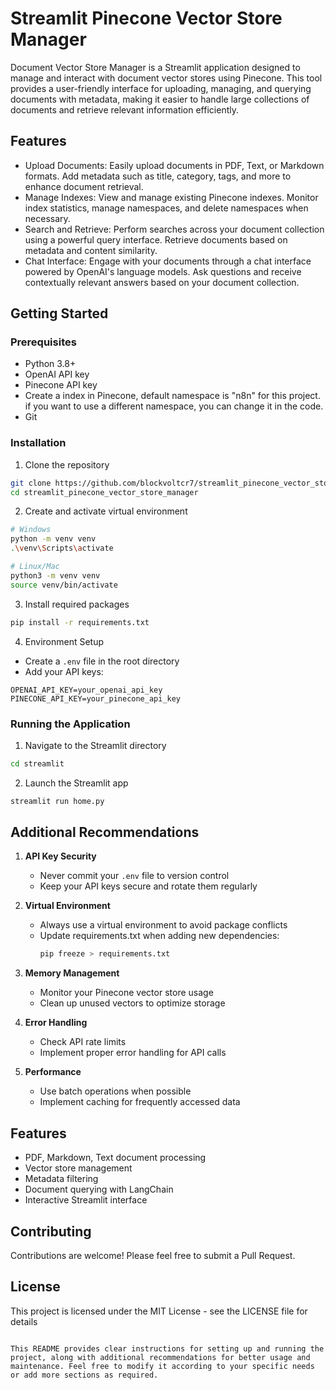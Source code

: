 # Streamlit Pinecone Vector Store Manager
Document Vector Store Manager is a Streamlit application designed to manage and interact with document vector stores using Pinecone. This tool provides a user-friendly interface for uploading, managing, and querying documents with metadata, making it easier to handle large collections of documents and retrieve relevant information efficiently.
## Features

- Upload Documents: Easily upload documents in PDF, Text, or Markdown formats. Add metadata such as title, category, tags, and more to enhance document retrieval.
- Manage Indexes: View and manage existing Pinecone indexes. Monitor index statistics, manage namespaces, and delete namespaces when necessary.
- Search and Retrieve: Perform searches across your document collection using a powerful query interface. Retrieve documents based on metadata and content similarity.
- Chat Interface: Engage with your documents through a chat interface powered by OpenAI's language models. Ask questions and receive contextually relevant answers based on your document collection.

## Getting Started

### Prerequisites
- Python 3.8+
- OpenAI API key
- Pinecone API key
- Create a index in Pinecone, default namespace is "n8n" for this project. if you want to use a different namespace, you can change it in the code.
- Git

### Installation

1. Clone the repository
```bash
git clone https://github.com/blockvoltcr7/streamlit_pinecone_vector_store_manager.git
cd streamlit_pinecone_vector_store_manager
```

2. Create and activate virtual environment
```bash
# Windows
python -m venv venv
.\venv\Scripts\activate

# Linux/Mac
python3 -m venv venv
source venv/bin/activate
```

3. Install required packages
```bash
pip install -r requirements.txt
```

4. Environment Setup
- Create a `.env` file in the root directory
- Add your API keys:
```
OPENAI_API_KEY=your_openai_api_key
PINECONE_API_KEY=your_pinecone_api_key
```

### Running the Application

1. Navigate to the Streamlit directory
```bash
cd streamlit
```

2. Launch the Streamlit app
```bash
streamlit run home.py
```

## Additional Recommendations

1. **API Key Security**
   - Never commit your `.env` file to version control
   - Keep your API keys secure and rotate them regularly

2. **Virtual Environment**
   - Always use a virtual environment to avoid package conflicts
   - Update requirements.txt when adding new dependencies:
     ```bash
     pip freeze > requirements.txt
     ```

3. **Memory Management**
   - Monitor your Pinecone vector store usage
   - Clean up unused vectors to optimize storage

4. **Error Handling**
   - Check API rate limits
   - Implement proper error handling for API calls

5. **Performance**
   - Use batch operations when possible
   - Implement caching for frequently accessed data

## Features
- PDF, Markdown, Text document processing
- Vector store management
- Metadata filtering
- Document querying with LangChain
- Interactive Streamlit interface

## Contributing
Contributions are welcome! Please feel free to submit a Pull Request.

## License
This project is licensed under the MIT License - see the LICENSE file for details
```

This README provides clear instructions for setting up and running the project, along with additional recommendations for better usage and maintenance. Feel free to modify it according to your specific needs or add more sections as required.
